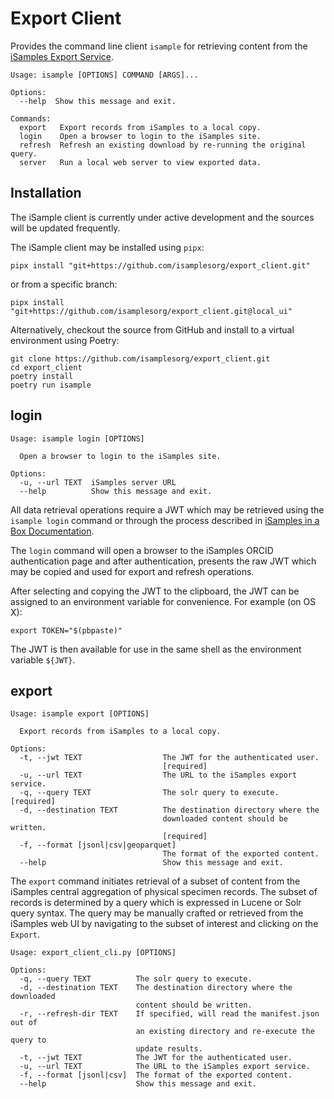 # Export Client
Provides the command line client `isample` for retrieving content from the [iSamples Export Service](https://github.com/isamplesorg/isamples_inabox/blob/develop/docs/export_service.md).

```
Usage: isample [OPTIONS] COMMAND [ARGS]...

Options:
  --help  Show this message and exit.

Commands:
  export   Export records from iSamples to a local copy.
  login    Open a browser to login to the iSamples site.
  refresh  Refresh an existing download by re-running the original query.
  server   Run a local web server to view exported data.
```

## Installation

The iSample client is currently under active development and the sources will be updated frequently.

The iSample client may be installed using `pipx`:

```
pipx install "git+https://github.com/isamplesorg/export_client.git"
```

or from a specific branch:

```
pipx install "git+https://github.com/isamplesorg/export_client.git@local_ui"
```

Alternatively, checkout the source from GitHub and install to a virtual environment using Poetry:

```
git clone https://github.com/isamplesorg/export_client.git
cd export_client
poetry install
poetry run isample
```


## login

```
Usage: isample login [OPTIONS]

  Open a browser to login to the iSamples site.

Options:
  -u, --url TEXT  iSamples server URL
  --help          Show this message and exit.
```

All data retrieval operations require a JWT which may be retrieved using
the `isample login` command or through the process described in [iSamples in a Box Documentation](https://github.com/isamplesorg/isamples_inabox/blob/develop/docs/authentication_and_identifiers.md).

The `login` command will open a browser to the iSamples ORCID authentication page and after authentication,
presents the raw JWT which may be copied and used for export and refresh operations.

After selecting and copying the JWT to the clipboard, the JWT can be assigned to an environment variable
for convenience. For example (on OS X):

```
export TOKEN="$(pbpaste)"
```

The JWT is then available for use in the same shell as the environment variable `${JWT}`.

## export

```
Usage: isample export [OPTIONS]

  Export records from iSamples to a local copy.

Options:
  -t, --jwt TEXT                  The JWT for the authenticated user.
                                  [required]
  -u, --url TEXT                  The URL to the iSamples export service.
  -q, --query TEXT                The solr query to execute.  [required]
  -d, --destination TEXT          The destination directory where the
                                  downloaded content should be written.
                                  [required]
  -f, --format [jsonl|csv|geoparquet]
                                  The format of the exported content.
  --help                          Show this message and exit.
```

The `export` command initiates retrieval of a subset of content from the iSamples central 
aggregation of physical specimen records. The subset of records is determined by a query which 
is expressed in Lucene or Solr query syntax. The query may be manually crafted or retrieved
from the iSamples web UI by navigating to the subset of interest and clicking on the `Export`.

```
Usage: export_client_cli.py [OPTIONS]

Options:
  -q, --query TEXT          The solr query to execute.
  -d, --destination TEXT    The destination directory where the downloaded
                            content should be written.
  -r, --refresh-dir TEXT    If specified, will read the manifest.json out of
                            an existing directory and re-execute the query to
                            update results.
  -t, --jwt TEXT            The JWT for the authenticated user.
  -u, --url TEXT            The URL to the iSamples export service.
  -f, --format [jsonl|csv]  The format of the exported content.
  --help                    Show this message and exit.
  ```